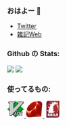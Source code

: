 ### おはよー 👋

* [Twitter](https://twitter.com/i/user/1022113389248737283)
* [雑記Web](https://bit.ly/kyohsuke_gh)

### Github の Stats:
![](https://github-readme-stats.vercel.app/api/top-langs/?username=kyohsuke&hide=html,css,C%23)
![](https://github-readme-stats.vercel.app/api?username=kyohsuke&show_icons=true&count_private=true&line_height=40)

### 使ってるもの:
<a href="https://www.vim.org/" target="_blank">
  <img src="https://raw.githubusercontent.com/devicons/devicon/master/icons/vim/vim-original.svg" alt="vim" width="40" height="40" />
</a>
<a href="https://www.ruby-lang.org/en/" target="_blank">
  <img src="https://raw.githubusercontent.com/devicons/devicon/master/icons/ruby/ruby-original.svg" alt="ruby" width="40" height="40" />
</a>
<a href="https://rubyonrails.org" target="_blank">
  <img src="https://raw.githubusercontent.com/devicons/devicon/master/icons/rails/rails-original-wordmark.svg" alt="rails" width="40" height="40" />
</a>
